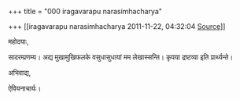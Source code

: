 +++
title = "000 iragavarapu narasimhacharya"

+++
[[iragavarapu narasimhacharya	2011-11-22, 04:32:04 [Source](https://groups.google.com/g/bvparishat/c/YKyxnI5eczs)]]



महोदयाः,

सादरम्प्रणम्य। अद्य मुखामुखिफलके वसुधासुधायां मम लेखास्सन्ति। कृपया द्रष्टव्या इति प्रार्थ्यन्ते।

अभिवाद्य,

ऐवियनाचार्यः।

